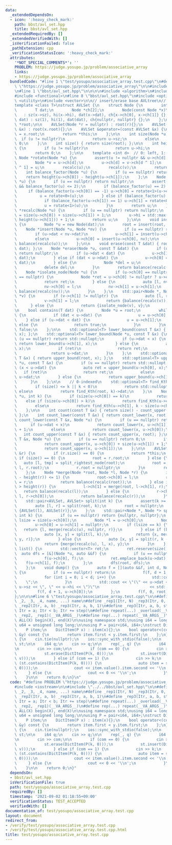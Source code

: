 ```yaml
---
data:
  _extendedDependsOn:
  - icon: ':heavy_check_mark:'
    path: bbst/avl_set.hpp
    title: bbst/avl_set.hpp
  _extendedRequiredBy: []
  _extendedVerifiedWith: []
  _isVerificationFailed: false
  _pathExtension: cpp
  _verificationStatusIcon: ':heavy_check_mark:'
  attributes:
    '*NOT_SPECIAL_COMMENTS*': ''
    PROBLEM: https://judge.yosupo.jp/problem/associative_array
    links:
    - https://judge.yosupo.jp/problem/associative_array
  bundledCode: "#line 1 \"test/yosupo/associative_array.test.cpp\"\n#define PROBLEM\
    \ \"https://judge.yosupo.jp/problem/associative_array\"\n\n#include <iostream>\n\
    \n#line 1 \"bbst/avl_set.hpp\"\n\n\n\n#include <algorithm>\n#include <cassert>\n\
    #include <functional>\n#line 8 \"bbst/avl_set.hpp\"\n#include <optional>\n#include\
    \ <utility>\n#include <vector>\n\n// insert/erase base AVLtree\n// multiset\n\
    template <class T>\nstruct AVLSet {\n    struct Node {\n        int sz, hi;\n\
    \        T dat;\n        Node *ch[2];\n        Node(const Node *x)\n         \
    \   : sz(x->sz), hi(x->hi), dat(x->dat), ch{x->ch[0], x->ch[1]} {};\n        Node(T\
    \ dat) : sz(1), hi(1), dat(dat), ch{nullptr, nullptr} {};\n    };\n\n    Node\
    \ *root;\n\n    AVLSet(Node *r = nullptr) : root(r){};\n    AVLSet(const AVLSet\
    \ &x) : root(x.root){};\n    AVLSet &operator=(const AVLSet &x) {\n        root\
    \ = x.root;\n        return *this;\n    };\n\n    int size(Node *u) {\n      \
    \  if (u != nullptr)\n            return u->sz;\n        else\n            return\
    \ 0;\n    };\n    int size() { return size(root); };\n\n    int height(Node *u)\
    \ {\n        if (u != nullptr)\n            return u->hi;\n        else\n    \
    \        return 0;\n    };\n\n    template <int d>  // 0: left, 1: right\n   \
    \ Node *rotate(Node *u) {\n        assert(u != nullptr && u->ch[d] != nullptr);\n\
    \        Node *v = u->ch[d];\n        u->ch[d] = v->ch[d ^ 1];\n        v->ch[d\
    \ ^ 1] = u;\n        recalc(u);\n        recalc(v);\n        return v;\n    };\n\
    \    int balance_factor(Node *u) {\n        if (u == nullptr) return 0;\n    \
    \    return height(u->ch[0]) - height(u->ch[1]);\n    };\n    Node *balance(Node\
    \ *u) {\n        if (u == nullptr) return nullptr;\n        assert(-2 <= balance_factor(u)\
    \ && balance_factor(u) <= 2);\n        if (balance_factor(u) == 2) {\n       \
    \     if (balance_factor(u->ch[0]) == -1) u->ch[0] = rotate<1>(u->ch[0]);\n  \
    \          u = rotate<0>(u);\n        } else if (balance_factor(u) == -2) {\n\
    \            if (balance_factor(u->ch[1]) == 1) u->ch[1] = rotate<0>(u->ch[1]);\n\
    \            u = rotate<1>(u);\n        }\n        return u;\n    };\n    Node\
    \ *recalc(Node *u) {\n        if (u == nullptr) return nullptr;\n        u->sz\
    \ = size(u->ch[0]) + size(u->ch[1]) + 1;\n        u->hi = std::max(height(u->ch[0]),\
    \ height(u->ch[1])) + 1;\n        return u;\n    };\n\n    void insert(T dat)\
    \ {\n        Node *u = new Node(dat);\n        root = insert(root, u);\n    };\n\
    \    Node *insert(Node *u, Node *nv) {\n        if (u == nullptr) return nv;\n\
    \        if (u->dat < nv->dat)\n            u->ch[1] = insert(u->ch[1], nv);\n\
    \        else\n            u->ch[0] = insert(u->ch[0], nv);\n\n        return\
    \ balance(recalc(u));\n    };\n\n    void erase(const T &dat) { root = erase(root,\
    \ dat); };\n    Node *erase(Node *u, const T &dat) {\n        if (u == nullptr)\
    \ return nullptr;\n        if (u->dat < dat) {\n            u->ch[1] = erase(u->ch[1],\
    \ dat);\n        } else if (dat < u->dat) {\n            u->ch[0] = erase(u->ch[0],\
    \ dat);\n        } else {\n            Node *del = u;\n            u = isolate_node(u);\n\
    \            delete del;\n        }\n        return balance(recalc(u));\n    };\n\
    \    Node *isolate_node(Node *u) {\n        if (u->ch[0] == nullptr || u->ch[1]\
    \ == nullptr) {\n            Node *ret = u->ch[0] != nullptr ? u->ch[0] : u->ch[1];\n\
    \            return ret;\n        } else {\n            auto [l, nv] = split_rightest_node(u->ch[0]);\n\
    \            nv->ch[0] = l;\n            nv->ch[1] = u->ch[1];\n            return\
    \ balance(recalc(nv));\n        }\n    };\n    std::pair<Node *, Node *> split_rightest_node(Node\
    \ *v) {\n        if (v->ch[1] != nullptr) {\n            auto [l, ret] = split_rightest_node(v->ch[1]);\n\
    \            v->ch[1] = l;\n            return {balance(recalc(v)), ret};\n  \
    \      } else {\n            return {isolate_node(v), v};\n        }\n    };\n\
    \n    bool contains(T dat) {\n        Node *u = root;\n        while (u != nullptr)\
    \ {\n            if (dat < u->dat) {\n                u = u->ch[0];\n        \
    \    } else if (u->dat < dat) {\n                u = u->ch[1];\n            }\
    \ else {\n                return true;\n            }\n        }\n        return\
    \ false;\n    };\n\n    std::optional<T> lower_bound(const T &x) { return lower_bound(root,\
    \ x); };\n    std::optional<T> lower_bound(Node *u, const T &x) {\n        if\
    \ (u == nullptr) return std::nullopt;\n        if (u->dat < x) {\n           \
    \ return lower_bound(u->ch[1], x);\n        } else {\n            auto ret = lower_bound(u->ch[0],\
    \ x);\n            if (ret)\n                return ret;\n            else\n \
    \               return u->dat;\n        }\n    };\n    std::optional<T> upper_bound(const\
    \ T &x) { return upper_bound(root, x); };\n    std::optional<T> upper_bound(Node\
    \ *u, const T &x) {\n        if (u == nullptr) return std::nullopt;\n        if\
    \ (x < u->dat) {\n            auto ret = upper_bound(u->ch[0], x);\n         \
    \   if (ret)\n                return ret;\n            else\n                return\
    \ u->dat;\n        } else {\n            return upper_bound(u->ch[1], x);\n  \
    \      }\n    };\n\n    // 0-indexed\n    std::optional<T> find_Kth(int k) {\n\
    \        if (size() <= k || k < 0)\n            return std::nullopt;\n       \
    \ else\n            return find_Kth(root, k)->dat;\n    };\n    Node *find_Kth(Node\
    \ *u, int k) {\n        if (size(u->ch[0]) == k)\n            return u;\n    \
    \    else if (size(u->ch[0]) > k)\n            return find_Kth(u->ch[0], k);\n\
    \        else\n            return find_Kth(u->ch[1], k - size(u->ch[0]) - 1);\n\
    \    };\n\n    int count(const T &x) { return size() - count_upper(x) - count_lower(x);\
    \ };\n    int count_lower(const T &x) { return count_lower(x, root); };\n    int\
    \ count_lower(const T &x, Node *u) {\n        if (u == nullptr) return 0;\n  \
    \      if (u->dat < x)\n            return count_lower(x, u->ch[1]) + size(u->ch[0])\
    \ + 1;\n        else\n            return count_lower(x, u->ch[0]);\n    };\n \
    \   int count_upper(const T &x) { return count_upper(x, root); };\n    int count_upper(const\
    \ T &x, Node *u) {\n        if (u == nullptr) return 0;\n        if (x < u->dat)\n\
    \            return count_upper(x, u->ch[0]) + size(u->ch[1]) + 1;\n        else\n\
    \            return count_upper(x, u->ch[1]);\n    };\n\n    AVLSet &merge_with(AVLSet\
    \ &r) {\n        if (r.size() == 0) {\n            return *this;\n        } else\
    \ if (size() == 0) {\n            root = r.root;\n        } else {\n         \
    \   auto [l, tmp] = split_rightest_node(root);\n            root = merge(tmp,\
    \ l, r.root);\n            r.root = nullptr;\n        }\n        return *this;\n\
    \    };\n    Node *merge(Node *root, Node *l, Node *r) {\n        if (abs(height(l)\
    \ - height(r)) <= 1) {\n            root->ch[0] = l;\n            root->ch[1]\
    \ = r;\n            return balance(recalc(root));\n        } else if (height(l)\
    \ > height(r)) {\n            l->ch[1] = merge(root, l->ch[1], r);\n         \
    \   return balance(recalc(l));\n        } else {\n            r->ch[0] = merge(root,\
    \ l, r->ch[0]);\n            return balance(recalc(r));\n        }\n    };\n\n\
    \    std::pair<AVLSet, AVLSet> split(int k) {\n        assert(k >= 0 && k <= size());\n\
    \        auto [l, r] = split(root, k);\n        root = nullptr;\n        return\
    \ {AVLSet(l), AVLSet(r)};\n    };\n    std::pair<Node *, Node *> split(Node *u,\
    \ int k) {\n        if (u == nullptr) return {nullptr, nullptr};\n        int\
    \ lsize = size(u->ch[0]);\n        Node *l = u->ch[0];\n        Node *r = u->ch[1];\n\
    \        u->ch[0] = u->ch[1] = nullptr;\n        if (lsize == k) {\n         \
    \   return {l, merge(recalc(u), nullptr, r)};\n        } else if (k < lsize) {\n\
    \            auto [x, y] = split(l, k);\n            return {x, merge(recalc(u),\
    \ y, r)};\n        } else {\n            auto [x, y] = split(r, k - lsize - 1);\n\
    \            return {merge(recalc(u), l, x), y};\n        }\n    };\n\n    std::vector<T>\
    \ list() {\n        std::vector<T> ret;\n        ret.reserve(size());\n      \
    \  auto dfs = [&](Node *u, auto &&f) {\n            if (u == nullptr) return;\n\
    \            f(u->ch[0], f);\n            ret.emplace_back(u->dat);\n        \
    \    f(u->ch[1], f);\n        };\n        dfs(root, dfs);\n        return ret;\n\
    \    };\n    void dump() {\n        auto f = [](auto &&f, int d, Node *u) -> void\
    \ {\n            if (u == nullptr) return;\n            f(f, d + 1, u->ch[1]);\n\
    \            for (int i = 0; i < d; i++) {\n                std::cout << \"  \
    \    \";\n            }\n            std::cout << \"(\" << u->dat << \", \" <<\
    \ u->sz << \", \" << u->hi << \")\"\n                      << std::endl;\n   \
    \         f(f, d + 1, u->ch[0]);\n        };\n        f(f, 0, root);\n    };\n\
    };\n\n\n#line 6 \"test/yosupo/associative_array.test.cpp\"\n\n#define _overload(_1,\
    \ _2, _3, _4, name, ...) name\n#define _rep1(Itr, N) _rep3(Itr, 0, N, 1)\n#define\
    \ _rep2(Itr, a, b) _rep3(Itr, a, b, 1)\n#define _rep3(Itr, a, b, step) for (i64\
    \ Itr = a; Itr < b; Itr += step)\n#define repeat(...) _overload(__VA_ARGS__, _rep3,\
    \ _rep2, _rep1)(__VA_ARGS__)\n#define rep(...) repeat(__VA_ARGS__)\n\n#define\
    \ ALL(X) begin(X), end(X)\n\nusing namespace std;\nusing i64 = long long;\nusing\
    \ u64 = unsigned long long;\n\nusing P = pair<i64, i64>;\nstruct DictItem {\n\
    \    P item;\n    DictItem(P x) : item(x){};\n    bool operator<(const DictItem\
    \ &y) const {\n        return item.first < y.item.first;\n    };\n};\n\nint main()\
    \ {\n    cin.tie(nullptr);\n    ios::sync_with_stdio(false);\n\n    AVLSet<DictItem>\
    \ st;\n\n    i64 q;\n    cin >> q;\n\n    rep(_, q) {\n        i64 com, k, v;\n\
    \n        cin >> com;\n\n        if (com == 0) {\n            cin >> k >> v;\n\
    \            st.erase(DictItem(P(k, 0)));\n            st.insert(DictItem(P(k,\
    \ v)));\n        } else if (com == 1) {\n            cin >> k;\n            if\
    \ (st.contains(DictItem(P(k, 0)))) {\n                auto item = st.find_Kth(st.count_lower(DictItem(P(k,\
    \ 0))));\n                cout << item.value().item.second << '\\n';\n       \
    \     } else {\n                cout << 0 << '\\n';\n            }\n        }\n\
    \    }\n\n    return 0;\n}\n"
  code: "#define PROBLEM \"https://judge.yosupo.jp/problem/associative_array\"\n\n\
    #include <iostream>\n\n#include \"../../bbst/avl_set.hpp\"\n\n#define _overload(_1,\
    \ _2, _3, _4, name, ...) name\n#define _rep1(Itr, N) _rep3(Itr, 0, N, 1)\n#define\
    \ _rep2(Itr, a, b) _rep3(Itr, a, b, 1)\n#define _rep3(Itr, a, b, step) for (i64\
    \ Itr = a; Itr < b; Itr += step)\n#define repeat(...) _overload(__VA_ARGS__, _rep3,\
    \ _rep2, _rep1)(__VA_ARGS__)\n#define rep(...) repeat(__VA_ARGS__)\n\n#define\
    \ ALL(X) begin(X), end(X)\n\nusing namespace std;\nusing i64 = long long;\nusing\
    \ u64 = unsigned long long;\n\nusing P = pair<i64, i64>;\nstruct DictItem {\n\
    \    P item;\n    DictItem(P x) : item(x){};\n    bool operator<(const DictItem\
    \ &y) const {\n        return item.first < y.item.first;\n    };\n};\n\nint main()\
    \ {\n    cin.tie(nullptr);\n    ios::sync_with_stdio(false);\n\n    AVLSet<DictItem>\
    \ st;\n\n    i64 q;\n    cin >> q;\n\n    rep(_, q) {\n        i64 com, k, v;\n\
    \n        cin >> com;\n\n        if (com == 0) {\n            cin >> k >> v;\n\
    \            st.erase(DictItem(P(k, 0)));\n            st.insert(DictItem(P(k,\
    \ v)));\n        } else if (com == 1) {\n            cin >> k;\n            if\
    \ (st.contains(DictItem(P(k, 0)))) {\n                auto item = st.find_Kth(st.count_lower(DictItem(P(k,\
    \ 0))));\n                cout << item.value().item.second << '\\n';\n       \
    \     } else {\n                cout << 0 << '\\n';\n            }\n        }\n\
    \    }\n\n    return 0;\n}"
  dependsOn:
  - bbst/avl_set.hpp
  isVerificationFile: true
  path: test/yosupo/associative_array.test.cpp
  requiredBy: []
  timestamp: '2021-09-02 01:18:55+09:00'
  verificationStatus: TEST_ACCEPTED
  verifiedWith: []
documentation_of: test/yosupo/associative_array.test.cpp
layout: document
redirect_from:
- /verify/test/yosupo/associative_array.test.cpp
- /verify/test/yosupo/associative_array.test.cpp.html
title: test/yosupo/associative_array.test.cpp
---
```

